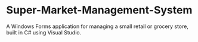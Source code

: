 # Super-Market-Management-System
A Windows Forms application for managing a small retail or grocery store, built in C# using Visual Studio.
